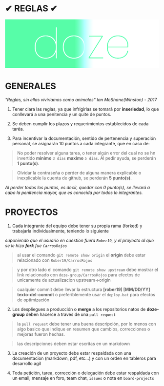 # ✔ REGLAS ✔

 
<center>

<!-- ![](https://media.giphy.com/media/4PY0zyz1pU0EhaTJw9/giphy.gif) -->
![](public/doze12.png)

</center>

# GENERALES

_"Reglas, sin ellas viviriamos como animales" Ian McShane(Winston) - 2017_
 

1. Tener clara las reglas, ya que infrigirlas se tomará por **inseriedad**, lo que conllevará a una penitencia y un quite de puntos.

2. Se deben cumplir los plazos y requerimientos establecidos de cada taréa.

3. Para incentivar la documentación, sentido de pertenencia y superación personal, se asignarán 10 puntos a cada integrante, que en caso de:

> No poder resolver alguna tarea, o tener algún error del cual no se hn invertido **minimo** ``3 días`` **maximo** ``5 días``. Al pedir ayuda, se perderán **1 punto(s)**.

> Olvidar la contraseña o perder de alguna manera explicable o inexplicable la cuenta de github, se perderán **5 punto(s)**.

_Al perder todos los puntos, es decír, quedar con 0 punto(s), se llevará a cabo la penitencia mayor, que es conocida por todos lo integrantes._

# PROYECTOS

1. Cada integrante del equipo debe tener su propia rama (forked) y trabajarla individualmente, teniendo lo siguiente

_suponiendo que el usuario en cuestion fuera ``Rober19``, y el proyecto al que se le hizo **fork** fue ``CarrosRojos``_

> al usar el comando ``git remote show origin`` el **origin** debe estar relacionado con `Rober19/CarrosRojos`

> y por otro lado el comando ``git remote show upstream`` debe mostrar el link relacionado con `doze-group/CarrosRojos` para efectos de unicamente de actualizacion upstream->origin

> cualquier commit debe llevar la estructura **[rober19] [MM/DD/YY] texto-del-commit** o preferiblemente usar el ``deploy.bat`` para efectos de optimización

2. Los despliegues a producción o **merge** a los repositorios natos de **doze-group** deben hacerce a traves de una ``pull request``

> la ``pull request`` debe tener una buena descripción, por lo menos con algo basico que indique en resumen que cambios, correcciones o mejoras fueron hechas.

> las descripciones deben estar escritas en un markdown

3. La creación de un proyecto debe estar respaldada con una documentacion (markdown, pdf, etc...) y con un orden en tableros para desarrollo agíl

4. Toda petición, tarea, corrección o delegación debe estar respaldada con un email, mensaje en foro, team chat, ``issues`` o nota en ``board-projects``